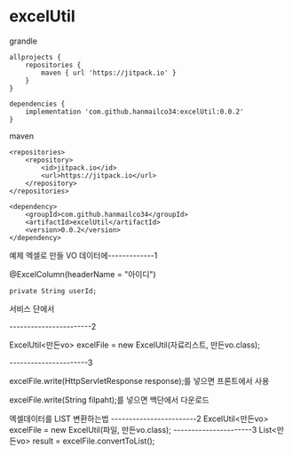 # excelUtil

grandle
```
allprojects {
	repositories {
		maven { url 'https://jitpack.io' }
	}
}
```
```
dependencies {
	implementation 'com.github.hanmailco34:excelUtil:0.0.2'
}
```
maven
```
<repositories>
	<repository>
	    <id>jitpack.io</id>
	    <url>https://jitpack.io</url>
	</repository>
</repositories>
```
```
<dependency>
    <groupId>com.github.hanmailco34</groupId>
    <artifactId>excelUtil</artifactId>
    <version>0.0.2</version>
</dependency>
```

예제
엑셀로 만들 VO 데이터에-------------1

  @ExcelColumn(headerName = "아이디")
  
	private String userId;
	
서비스 단에서

-----------------------2

ExcelUtil<만든vo> excelFile = new ExcelUtil(자료리스트, 만든vo.class);

----------------------3

excelFile.write(HttpServletResponse response);를 넣으면 프론트에서 사용

excelFile.write(String filpaht);를 넣으면 백단에서 다운로드

엑셀데이터를 LIST 변환하는법
------------------------2
ExcelUtil<만든vo> excelFile = new ExcelUtil(파일, 만든vo.class);
----------------------3
List<만든vo> result = excelFile.convertToList();
